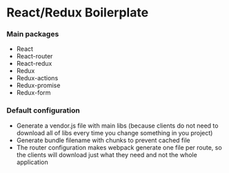 # React/Redux Boilerplate

### Main packages

* React
* React-router
* React-redux
* Redux
* Redux-actions
* Redux-promise
* Redux-form

### Default configuration

* Generate a vendor.js file with main libs (because clients do not need to download all of libs every time you change something in you project)
* Generate bundle filename with chunks to prevent cached file
* The router configuration makes webpack generate one file per route, so the clients will download just what they need and not the whole application
